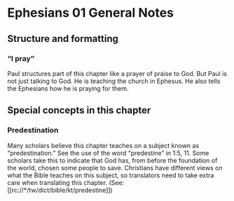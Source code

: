 # Ephesians 01 General Notes
## Structure and formatting

### “I pray”

Paul structures part of this chapter like a prayer of praise to God. But Paul is not just talking to God. He is teaching the church in Ephesus. He also tells the Ephesians how he is praying for them.

## Special concepts in this chapter

### Predestination
Many scholars believe this chapter teaches on a subject known as “predestination.” See the use of the word “predestine” in 1:5, 11. Some scholars take this to indicate that God has, from before the foundation of the world, chosen some people to save. Christians have different views on what the Bible teaches on this subject, so translators need to take extra care when translating this chapter. (See: [[rc://*/tw/dict/bible/kt/predestine]])